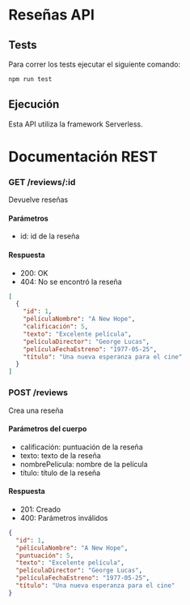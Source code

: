 # Reseñas API

## Tests

Para correr los tests ejecutar el siguiente comando:

```bash
npm run test
```

## Ejecución

Esta API utiliza la framework Serverless.

# Documentación REST

### GET /reviews/:id

Devuelve reseñas

#### Parámetros

- id: id de la reseña

#### Respuesta

- 200: OK
- 404: No se encontró la reseña

```json
[
  {
    "id": 1,
    "pélículaNombre": "A New Hope",
    "calificación": 5,
    "texto": "Excelente película",
    "películaDirector": "George Lucas",
    "películaFechaEstreno": "1977-05-25",
    "título": "Una nueva esperanza para el cine"
  }
]
```

### POST /reviews

Crea una reseña

#### Parámetros del cuerpo

- calificación: puntuación de la reseña
- texto: texto de la reseña
- nombrePelicula: nombre de la película
- título: título de la reseña

#### Respuesta

- 201: Creado
- 400: Parámetros inválidos

```json
{
  "id": 1,
  "pélículaNombre": "A New Hope",
  "puntuación": 5,
  "texto": "Excelente película",
  "películaDirector": "George Lucas",
  "películaFechaEstreno": "1977-05-25",
  "título": "Una nueva esperanza para el cine"
}
```
